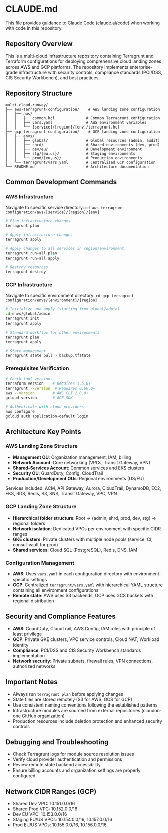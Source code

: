 # CLAUDE.md

This file provides guidance to Claude Code (claude.ai/code) when working with code in this repository.

## Repository Overview

This is a multi-cloud infrastructure repository containing Terragrunt and Terraform configurations for deploying comprehensive cloud landing zones across AWS and GCP platforms. The repository implements enterprise-grade infrastructure with security controls, compliance standards (PCI/DSS, CIS Security Workbench), and best practices.

## Repository Structure

```text
multi-cloud-runway/
├── aws-terragrunt-configuration/    # AWS landing zone configuration
│   ├── aws/
│   │   ├── common.hcl              # Common Terragrunt configuration
│   │   ├── vars.yaml               # AWS environment variables
│   │   └── [service]/[region]/[env]/terragrunt.hcl
├── gcp-terragrunt-configuration/    # GCP landing zone configuration
│   ├── envs/
│   │   ├── global/                 # Global resources (admin, audit)
│   │   ├── shrd/                   # Shared environments (dev, prod)
│   │   ├── dev/eu/                 # Development environment
│   │   ├── stg/{eu,us}/            # Staging environments
│   │   └── prod/{eu,us}/           # Production environments
│   └── terragrunt/vars.yaml        # Centralized GCP configuration
└── README.md                       # Architecture documentation
```

## Common Development Commands

### AWS Infrastructure

Navigate to specific service directory: `cd aws-terragrunt-configuration/aws/[service]/[region]/[env]`

```bash
# Plan infrastructure changes
terragrunt plan

# Apply infrastructure changes
terragrunt apply

# Apply changes to all services in region/environment
terragrunt run-all plan
terragrunt run-all apply

# Destroy resources
terragrunt destroy
```

### GCP Infrastructure

Navigate to specific environment directory: `cd gcp-terragrunt-configuration/envs/[environment]/[region]`

```bash
# Initialize and apply (starting from global/admin)
cd envs/global/admin
terragrunt init
terragrunt apply

# Standard workflow for other environments
terragrunt plan
terragrunt apply

# State management
terragrunt state pull > backup.tfstate
```

### Prerequisites Verification

```bash
# Check tool versions
terraform version    # Requires 1.5.0+
terragrunt --version  # Requires 0.60.0+
aws --version        # AWS CLI 2.0.0+
gcloud version       # GCP SDK

# Authenticate with cloud providers
aws configure
gcloud auth application-default login
```

## Architecture Key Points

### AWS Landing Zone Structure

- **Management OU**: Organization management, IAM, billing
- **Network Account**: Core networking (VPCs, Transit Gateway, VPN)
- **Shared-Services Account**: Common services and EKS clusters
- **Security OU**: GuardDuty, Config, CloudTrail
- **Production/Development OUs**: Regional environments (US/EU)

Services included: ACM, API Gateway, Aurora, CloudTrail, DynamoDB, EC2, EKS, RDS, Redis, S3, SNS, Transit Gateway, VPC, VPN

### GCP Landing Zone Structure

- **Hierarchical folder structure**: Root → {admin, shrd, prod, dev, stg} → regional folders
- **Network isolation**: Dedicated VPCs per environment with specific CIDR ranges
- **GKE clusters**: Private clusters with multiple node pools (service, CI, consul-vault for prod)
- **Shared services**: Cloud SQL (PostgreSQL), Redis, DNS, IAM

### Configuration Management

- **AWS**: Uses `vars.yaml` in each configuration directory with environment-specific settings
- **GCP**: Centralized `terragrunt/vars.yaml` with hierarchical YAML structure containing all environment configurations
- **Remote state**: AWS uses S3 backends, GCP uses GCS buckets with regional distribution

## Security and Compliance Features

- **AWS**: GuardDuty, CloudTrail, AWS Config, IAM roles with principle of least privilege
- **GCP**: Private GKE clusters, VPC service controls, Cloud NAT, Workload Identity
- **Compliance**: PCI/DSS and CIS Security Workbench standards implementation
- **Network security**: Private subnets, firewall rules, VPN connections, authorized networks

## Important Notes

- Always run `terragrunt plan` before applying changes
- State files are stored remotely (S3 for AWS, GCS for GCP)
- Use consistent naming conventions following the established patterns
- Infrastructure modules are sourced from external repositories (cloudon-one GitHub organization)
- Production resources include deletion protection and enhanced security controls

## Debugging and Troubleshooting

- Check Terragrunt logs for module source resolution issues
- Verify cloud provider authentication and permissions
- Review remote state backend accessibility
- Ensure billing accounts and organization settings are properly configured

## Network CIDR Ranges (GCP)

- Shared Dev VPC: 10.151.0.0/16
- Shared Prod VPC: 10.152.0.0/16
- Dev EU VPC: 10.153.0.0/16
- Staging EU/US VPCs: 10.154.0.0/16, 10.157.0.0/16
- Prod EU/US VPCs: 10.155.0.0/16, 10.156.0.0/16
